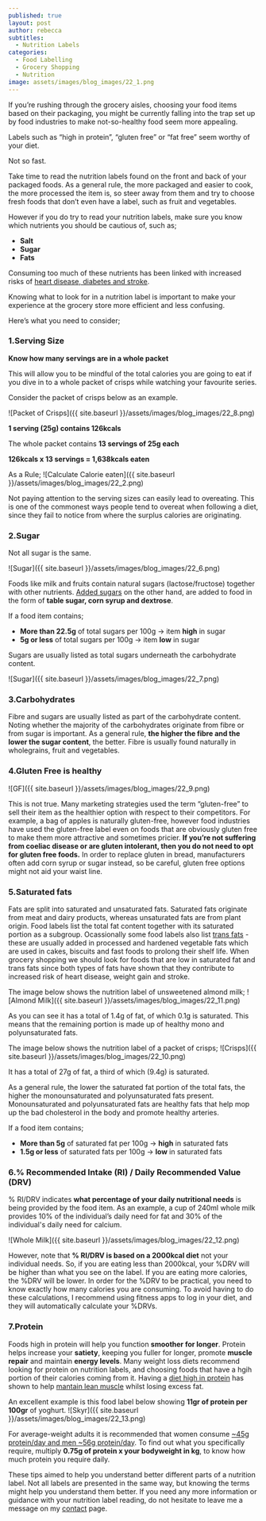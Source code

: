 ```yaml
---
published: true
layout: post
author: rebecca
subtitles:
  - Nutrition Labels
categories:
  - Food Labelling
  - Grocery Shopping
  - Nutrition
image: assets/images/blog_images/22_1.png
---
```


If you’re rushing through the grocery aisles, choosing your food items based on their packaging, you might be currently falling into the trap set up by food industries to make not-so-healthy food seem more appealing. 

Labels such as “high in protein”, “gluten free” or “fat free” seem worthy of your diet.

Not so fast. 

Take time to read the nutrition labels found on the front and back of your packaged foods. As a general rule, the more packaged and easier to cook, the more processed the item is, so steer away from them and try to choose fresh foods that don’t even have a label, such as fruit and vegetables.

However if you do try to read your nutrition labels, make sure you know which nutrients you should be cautious of, such as; 
- **Salt**
- **Sugar**
- **Fats**

Consuming too much of these nutrients has been linked with increased risks of [heart disease, diabetes and stroke](https://www.bda.uk.com/resource/sacn-report-drastic-action-on-sugar-consumption-recommended.html). 

Knowing what to look for in a nutrition label is important to make your experience at the grocery store more efficient and less confusing. 

Here’s what you need to consider; 

### 1.Serving Size 
**Know how many servings are in a whole packet** 

This will allow you to be mindful of the total calories you are going to eat if you dive in to a whole packet of crisps while watching your favourite series. 

Consider the packet of crisps below as an example.

![Packet of Crisps]({{ site.baseurl }}/assets/images/blog_images/22_8.png)

**1 serving (25g) contains 126kcals**

The whole packet contains **13 servings of 25g each**

**126kcals x 13 servings = 1,638kcals eaten** 

As a Rule; 
![Calculate Calorie eaten]({{ site.baseurl }}/assets/images/blog_images/22_2.png)

Not paying attention to the serving sizes can easily lead to overeating. This is one of the commonest ways people tend to overeat when following a diet,  since they fail to notice from where the surplus calories are originating. 

### 2.Sugar

Not all sugar is the same. 

![Sugar]({{ site.baseurl }}/assets/images/blog_images/22_6.png)

Foods like milk and fruits contain natural sugars (lactose/fructose) together with other nutrients. [Added sugars](https://www.bda.uk.com/resource/sugar.html) on the other hand, are added to food in the form of **table sugar, corn syrup and dextrose**.

If a food item contains;
- **More than 22.5g** of total sugars per 100g -> item **high** in sugar
- **5g or less** of total sugars per 100g -> item **low** in sugar

Sugars are usually listed as total sugars underneath the carbohydrate content. 

![Sugar]({{ site.baseurl }}/assets/images/blog_images/22_7.png)

### 3.Carbohydrates
Fibre and sugars are usually listed as part of the carbohydrate content. Noting whether the majority of the carbohydrates originate from fibre or from sugar is important. 
As a general rule, **the higher the fibre and the lower the sugar content**, the better. Fibre is usually found naturally in wholegrains, fruit and vegetables. 

### 4.Gluten Free is healthy

![GF]({{ site.baseurl }}/assets/images/blog_images/22_9.png)

This is not true. Many marketing strategies used the term “gluten-free” to sell their item as the healthier option with respect to their competitors. For example, a bag of apples is naturally gluten-free, however food industries have used the gluten-free label even on foods that are obviously gluten free to make them more attractive and sometimes pricier. 
**If you’re not suffering from coeliac disease or are gluten intolerant, then you do not need to opt for gluten free foods.** In order to replace gluten in bread, manufacturers often add corn syrup or sugar instead, so be careful, gluten free options might not aid your waist line. 

### 5.Saturated fats 
Fats are split into saturated and unsaturated fats. Saturated fats originate from meat and dairy products, whereas unsaturated fats are from plant origin. Food labels list the total fat content together with its saturated portion as a subgroup. Ocassionally some food labels also list [trans fats](https://www.bda.uk.com/resource/fat.html)  - these are usually added in processed and hardened vegetable fats which are used in cakes, biscuits and fast foods to prolong their shelf life. When grocery shopping we should look for foods that are low in saturated fat and trans fats since both types of fats have shown that they contribute to increased risk of heart disease, weight gain and stroke. 

The image below shows the nutrition label of unsweetened almond milk; 
![Almond Milk]({{ site.baseurl }}/assets/images/blog_images/22_11.png)

As you can see it has a total of 1.4g of fat, of which 0.1g is saturated. This means that the remaining portion is made up of healthy mono and polyunsaturated fats. 

The image below shows the nutrition label of a packet of crisps; 
![Crisps]({{ site.baseurl }}/assets/images/blog_images/22_10.png)

It has a total of 27g of fat, a third of which (9.4g) is saturated. 

As a general rule, the lower the saturated fat portion of the total fats, the higher the monounsaturated and polyunsaturated fats present. Monounsaturated and polyunsaturated fats are healthy fats that help mop up the bad cholesterol in the body and promote healthy arteries. 

If a food item contains;

- **More than 5g** of saturated fat per 100g -> **high** in saturated fats
- **1.5g or less** of saturated fats per 100g -> **low** in saturated fats

### 6.% Recommended Intake (RI) / Daily Recommended Value (DRV) 

% RI/DRV indicates **what percentage of your daily nutritional needs** is being provided by the food item. 
As an example, a cup of 240ml whole milk provides 10% of the individual’s daily need for fat and 30% of the individual's daily need for calcium. 

![Whole Milk]({{ site.baseurl }}/assets/images/blog_images/22_12.png)

However, note that **% RI/DRV is based on a 2000kcal diet** not your individual needs. So, if you are eating less than 2000kcal, your %DRV will be higher than what you see on the label. If you are eating more calories, the %DRV will be lower. In order for the %DRV to be practical,  you need to know exactly how many calories you are consuming. To avoid having to do these calculations, I recommend using fitness apps to log in your diet, and they will automatically calculate your %DRVs.

### 7.Protein 

Foods high in protein will help you function **smoother for longer**. 
Protein helps increase your **satiety**, keeping you fuller for longer, promote **muscle repair** and maintain **energy levels**. Many weight loss diets recommend looking for protein on nutrition labels, and choosing foods that have a hgih portion of their calories coming from it. 
Having a [diet high in protein](https://www.ncbi.nlm.nih.gov/pmc/articles/PMC5644969/?report=reader) has shown to help [mantain lean muscle](https://jissn.biomedcentral.com/articles/10.1186/s12970-015-0100-0) whilst losing excess fat. 

An excellent example is this food label below showing **11gr of protein per 100gr** of yoghurt. 
![Skyr]({{ site.baseurl }}/assets/images/blog_images/22_13.png)


For average-weight adults it is recommended that women consume [~45g protein/day and men ~56g protein/day](https://www.nutrition.org.uk/healthy-sustainable-diets/protein/?level=Health%20professional#:~:text=The%20Reference%20Nutrient%20Intake%20(RNI)%20for%20protein%20for%20adults%20is,(75%20and%2060kg%20respectively).). To find out what you specifically require, multiply **0.75g of protein x your bodyweight in kg**, to know how much protein you require daily. 


These tips aimed to help you understand better different parts of a nutrition label. Not all labels are presented in the same way, but knowing the terms might help you understand them better. If you need any more information or guidance with your nutrition label reading, do not hesitate to leave me a message on my [contact](/contact) page.
